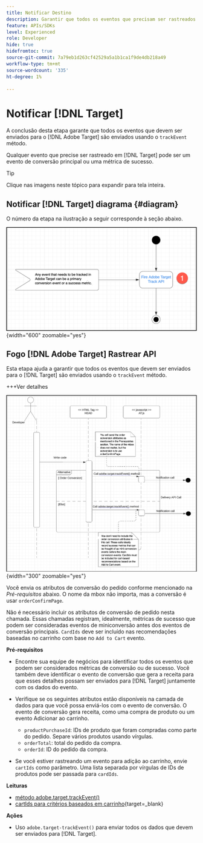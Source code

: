 ```yaml
---
title: Notificar Destino
description: Garantir que todos os eventos que precisam ser rastreados pelo [!DNL Target] são enviados usando o método trackEvent.
feature: APIs/SDKs
level: Experienced
role: Developer
hide: true
hidefromtoc: true
source-git-commit: 7a79eb1d263cf42529a5a1b1ca1f9de4db218a49
workflow-type: tm+mt
source-wordcount: '335'
ht-degree: 1%

---
```


# Notificar [!DNL Target]

A conclusão desta etapa garante que todos os eventos que devem ser enviados para o [!DNL Adobe Target] são enviados usando o `trackEvent` método.

Qualquer evento que precise ser rastreado em [!DNL Target] pode ser um evento de conversão principal ou uma métrica de sucesso.

>[!TIP]
>
>Clique nas imagens neste tópico para expandir para tela inteira.

## Notificar [!DNL Target] diagrama {#diagram}

O número da etapa na ilustração a seguir corresponde à seção abaixo.

![Notificar diagrama de destino](/help/dev/patterns/recs-atjs/assets/diagram-notify-target.png){width="600" zoomable="yes"}

## Fogo [!DNL Adobe Target] Rastrear API

Esta etapa ajuda a garantir que todos os eventos que devem ser enviados para o [!DNL Target] são enviados usando o `trackEvent` método.

+++Ver detalhes

![Acionar diagrama da API de rastreamento do Adobe Target](/help/dev/patterns/recs-atjs/assets/fire-adobe-target-track-api-diagram.png){width="300" zoomable="yes"}

Você envia os atributos de conversão do pedido conforme mencionado na *Pré-requisitos* abaixo. O nome da mbox não importa, mas a conversão é usar `orderConfirmPage`.

Não é necessário incluir os atributos de conversão de pedido nesta chamada. Essas chamadas registram, idealmente, métricas de sucesso que podem ser consideradas eventos de miniconversão antes dos eventos de conversão principais. `CardIds` deve ser incluído nas recomendações baseadas no carrinho com base no `Add to Cart` evento.

**Pré-requisitos**

* Encontre sua equipe de negócios para identificar todos os eventos que podem ser considerados métricas de conversão ou de sucesso. Você também deve identificar o evento de conversão que gera a receita para que esses detalhes possam ser enviados para [!DNL Target] juntamente com os dados do evento.
* Verifique se os seguintes atributos estão disponíveis na camada de dados para que você possa enviá-los com o evento de conversão. O evento de conversão gera receita, como uma compra de produto ou um evento Adicionar ao carrinho.

   * `productPurchaseId`: IDs de produto que foram compradas como parte do pedido. Separe vários produtos usando vírgulas.
   * `orderTotal`: total do pedido da compra.
   * `orderId`: ID do pedido da compra.

* Se você estiver rastreando um evento para adição ao carrinho, envie `cartIds` como parâmetro. Uma lista separada por vírgulas de IDs de produtos pode ser passada para `cardIds`.

**Leituras**

* [método adobe.target.trackEvent()](/help/dev/implement/client-side/atjs/atjs-functions/adobe-target-trackevent.md)
* [cartIds para critérios baseados em carrinho](https://experienceleague.adobe.com/docs/target/using/recommendations/criteria/base-the-recommendation-on-a-recommendation-key.html?lang=en#cart-based){target=_blank}

**Ações**

* Uso `adobe.target-trackEvent()` para enviar todos os dados que devem ser enviados para [!DNL Target].







